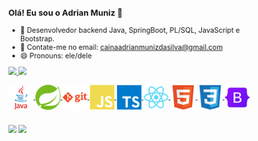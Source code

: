 ### Olá! Eu sou o Adrian Muniz 👋

- 🌱 Desenvolvedor backend Java, SpringBoot, PL/SQL, JavaScript e Bootstrap.
- 👯 Contate-me no email: cainaadrianmunizdasilva@gmail.com
- 😄 Pronouns: ele/dele

<div>
  <a href="https://github.com/adrianmuniz">
  <img height="180em" src="https://github-readme-stats.vercel.app/api?username=adrianmuniz&show_icons=true&theme=dark&include_all_commits=true&count_private=true"/>
  <img height="180em" src="https://github-readme-stats.vercel.app/api/top-langs/?username=adrianmuniz&layout=compact&langs_count=7&theme=dark"/>
</div>
  
  <div style="display: inline_block"><br>
    <img align="center" height="50" width="50" src="https://github.com/devicons/devicon/blob/master/icons/java/java-original-wordmark.svg">
    <img align="center" height="50" width="50" src="https://github.com/devicons/devicon/blob/master/icons/spring/spring-original.svg">
    <img align="center" height="50" width="50" src="https://github.com/devicons/devicon/blob/master/icons/git/git-plain-wordmark.svg">
    <img align="center" height="50" width="50" src="https://raw.githubusercontent.com/devicons/devicon/master/icons/javascript/javascript-plain.svg">
    <img align="center" height="50" width="50" src="https://github.com/devicons/devicon/blob/master/icons/typescript/typescript-plain.svg">
    <img align="center" height="50" width="50" src="https://github.com/devicons/devicon/blob/master/icons/react/react-original.svg">
    <img align="center" height="50" width="50" src="https://github.com/devicons/devicon/blob/master/icons/html5/html5-original.svg">
    <img align="center" height="50" width="50" src="https://raw.githubusercontent.com/devicons/devicon/master/icons/css3/css3-original.svg">
    <img align="center" height="50" width="50" src="https://github.com/devicons/devicon/blob/master/icons/bootstrap/bootstrap-original.svg">
</div>
  
  ##
  
  <div>
   <a href = "mailto:cainaadrianmunizdasilva@gmail.com"><img src="https://img.shields.io/badge/-Gmail-%23333?style=for-the-badge&logo=gmail&logoColor=red" target="_blank"></a>
  <a href="https://www.linkedin.com/in/cainaadriandesenvolvedor/" target="_blank"><img src="https://img.shields.io/badge/-LinkedIn-%230077B5?style=for-the-badge&logo=linkedin&logoColor=white" target="_blank"></a> 
  <div>  
